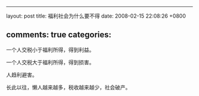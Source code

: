 
---
layout: post
title: 福利社会为什么要不得
date: 2008-02-15 22:08:26 +0800

comments: true
categories: 
---
一个人交税小于福利所得，得到利益。

一个人交税大于福利所得，得到损害。

人趋利避害。

长此以往，懒人越来越多，税收越来越少，社会破产。
